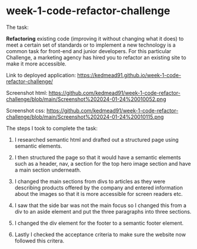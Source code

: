 # week-1-code-refactor-challenge

The task:
 
**Refactoring** existing code (improving it without changing what it does) to meet a certain set of standards or to implement a new technology is a common task for front-end and junior developers. For this particular Challenge, a marketing agency has hired you to refactor an existing site to make it more accessible. 

Link to deployed application: https://kedmead91.github.io/week-1-code-refactor-challenge/

Screenshot html: https://github.com/kedmead91/week-1-code-refactor-challenge/blob/main/Screenshot%202024-01-24%20010052.png

Screenshot css: https://github.com/kedmead91/week-1-code-refactor-challenge/blob/main/Screenshot%202024-01-24%20010115.png

The steps I took to complete the task:

1. I researched semantic html and drafted out a structured page using semantic elements.

2. I then structured the page so that it would have a semantic elements such as a header, nav, a section for the top hero image section and have a main section underneath. 

3. I changed the main sections from divs to articles as they were describing products offered by the company and entered information about the images so that it is more accessible for screen readers etc.

4. I saw that the side bar was not the main focus so I changed this from a div to an aside element and put the three paragraphs into three sections.

5. I changed the div element for the footer to a semantic footer element.

6. Lastly I checked the acceptance criteria to make sure the website now followed this critera. 

